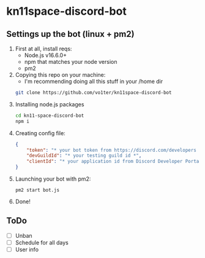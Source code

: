 # kn11space-discord-bot

## Settings up the bot (linux + pm2)

1. First at all, install reqs:
    * Node.js v16.6.0+
    * npm that matches your node version
    * pm2
2. Copying this repo on your machine:
    * I'm recommending doing all this stuff in your /home dir
    ```bash
    git clone https://github.com/vo1ter/kn11space-discord-bot
    ```
3. Installing node.js packages
    ```bash
    cd kn11-space-discord-bot
    npm i
    ```
4. Creating config file:
    ```json
    {
        "token": "* your bot token from https://discord.com/developers *",
        "devGuildId": "* your testing guild id *",
        "clientId": "* your application id from Discord Developer Portal *"
    }
    ```
5. Launching your bot with pm2:
    ```
    pm2 start bot.js
    ```
6. Done!

## ToDo
- [ ] Unban
- [ ] Schedule for all days
- [ ] User info
